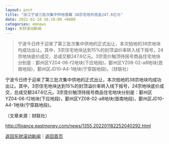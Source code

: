 ```yaml
---
layout: post
title: "浙江宁波三批次集中供地落幕 38宗宅地共揽金247.6亿元"
date: 2022-01-18 16:19:09 +0800
categories: emnews
tags: 东财滚动新闻
---
```

> 宁波今日终于迎来了第三批次集中供地的正式出让，本次拍地的38宗地块均成功出让。其中，3宗住宅地块达到15%的封顶溢价率转入线下摇号，24宗地块底价成交，总成交额247.6亿元。3宗竞价触顶待摇号商品住宅地块分别是：鄞州区YZ04-06-f2地块(下应地段)，鄞州区YZ08-02-a8地块(首南地段)，鄞州区JD10-A4-1地块(宁穿路地段)。（财联社）

<p>宁波今日终于迎来了第三批次集中供地的正式出让，本次拍地的38宗地块均成功出让。其中，3宗住宅地块达到15%的封顶溢价率转入线下摇号，24宗地块底价成交，总成交额247.6亿元。3宗竞价触顶待摇号商品住宅地块分别是：鄞州区YZ04-06-f2地块(下应地段)，鄞州区YZ08-02-a8地块(首南地段)，鄞州区JD10-A4-1地块(宁穿路地段)。</p><p class="em_media">（文章来源：财联社）</p>

<http://finance.eastmoney.com/news/1355,202201182252040292.html>

[返回东财滚动新闻](//finews.withounder.com/emnews/)｜[返回首页](//finews.withounder.com/)